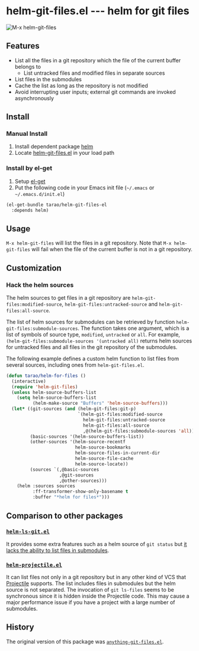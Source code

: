 helm-git-files.el --- helm for git files
========================================

![M-x helm-git-files](https://gist.githubusercontent.com/tarao/57d4a6c2faf79b0782a3ed43c753bc24/raw/helm-git-files.png "M-x helm-git-files")

## Features

- List all the files in a git repository which the file of the current buffer belongs to
  - List untracked files and modified files in separate sources
- List files in the submodules
- Cache the list as long as the repository is not modified
- Avoid interrupting user inputs; external git commands are invoked asynchronously

## Install

### Manual Install

1. Install dependent package [helm](https://github.com/emacs-helm/helm)
2. Locate [helm-git-files.el](https://raw.github.com/tarao/helm-git-files-el/master/helm-git-files.el) in your load path

### Install by el-get

1. Setup [el-get](https://github.com/dimitri/el-get)
2. Put the following code in your Emacs init file (`~/.emacs` or `~/.emacs.d/init.el`)

```lisp
(el-get-bundle tarao/helm-git-files-el
  :depends helm)
```

## Usage

`M-x helm-git-files` will list the files in a git repository.  Note
that `M-x helm-git-files` will fail when the file of the current
buffer is not in a git repository.

## Customization

### Hack the helm sources

The helm sources to get files in a git repository are
`helm-git-files:modified-source`,
`helm-git-files:untracked-source` and `helm-git-files:all-source`.

The list of helm sources for submodules can be retrieved by function
`helm-git-files:submodule-sources`. The function takes one argument,
which is a list of symbols of source type, `modified`, `untracked` or
`all`. For example, `(helm-git-files:submodule-sources '(untracked
all)` returns helm sources for untracked files and all files in the
git repository of the submodules.

The following example defines a custom helm function to list files
from several sources, including ones from `helm-git-files.el`.

```lisp
(defun tarao/helm-for-files ()
  (interactive)
  (require 'helm-git-files)
  (unless helm-source-buffers-list
    (setq helm-source-buffers-list
          (helm-make-source "Buffers" 'helm-source-buffers)))
  (let* ((git-sources (and (helm-git-files:git-p)
                           `(helm-git-files:modified-source
                             helm-git-files:untracked-source
                             helm-git-files:all-source
                             ,@(helm-git-files:submodule-sources 'all))))
         (basic-sources '(helm-source-buffers-list))
         (other-sources '(helm-source-recentf
                          helm-source-bookmarks
                          helm-source-files-in-current-dir
                          helm-source-file-cache
                          helm-source-locate))
         (sources `(,@basic-sources
                    ,@git-sources
                    ,@other-sources)))
    (helm :sources sources
          :ff-transformer-show-only-basename t
          :buffer "*helm for files*")))
```

## Comparison to other packages

### [`helm-ls-git.el`](https://github.com/emacs-helm/helm-ls-git)

It provides some extra features such as a helm source of `git status`
but
[it lacks the ability to list files in submodules](https://github.com/emacs-helm/helm-ls-git/issues/19).

### [`helm-projectile.el`](https://github.com/bbatsov/helm-projectile)

It can list files not only in a git repository but in any other kind
of VCS that [Projectile](https://github.com/bbatsov/projectile)
supports.  The list includes files in submodules but the helm source
is not separated.  The invocation of `git ls-files` seems to be
synchronous since it is hidden inside the Projectile code.  This may
cause a major performance issue if you have a project with a large
number of submodules.

## History

The original version of this package was [`anything-git-files.el`](https://github.com/tarao/anything-git-files-el).
